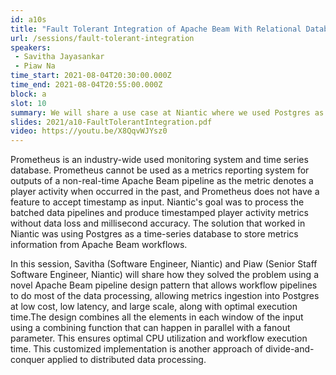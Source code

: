 ```yaml
---
id: a10s
title: "Fault Tolerant Integration of Apache Beam With Relational Database"
url: /sessions/fault-tolerant-integration
speakers:
 - Savitha Jayasankar
 - Piaw Na
time_start: 2021-08-04T20:30:00.000Z
time_end: 2021-08-04T20:55:00.000Z
block: a
slot: 10
summary: We will share a use case at Niantic where we used Postgres as a time-series database to store metrics information from Apache Beam workflows.
slides: 2021/a10-FaultTolerantIntegration.pdf
video: https://youtu.be/X8QqvWJYsz0
---
```


Prometheus is an industry-wide used monitoring system and time series database. Prometheus cannot be used as a metrics reporting system for outputs of a non-real-time Apache Beam pipeline as the metric denotes a player activity when occurred in the past, and Prometheus does not have a feature to accept timestamp as input. Niantic's goal was to process the batched data pipelines and produce timestamped player activity metrics without data loss and millisecond accuracy. The solution that worked in Niantic was using Postgres as a time-series database to store metrics information from Apache Beam workflows.

In this session, Savitha (Software Engineer, Niantic) and Piaw (Senior Staff Software Engineer, Niantic) will share how they solved the problem using a novel Apache Beam pipeline design pattern that allows workflow pipelines to do most of the data processing, allowing metrics ingestion into Postgres at low cost, low latency, and large scale, along with optimal execution time.The design combines all the elements in each window of the input using a combining function that can happen in parallel with a fanout parameter. This ensures optimal CPU utilization and workflow execution time. This customized implementation is another approach of divide-and-conquer applied to distributed data processing.